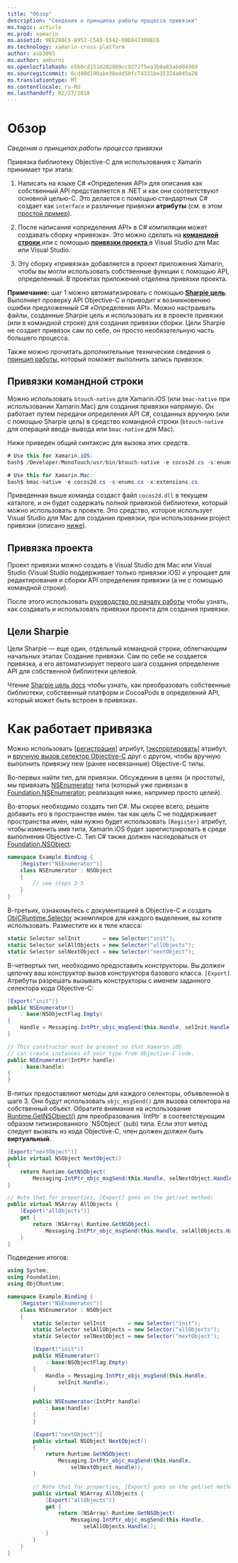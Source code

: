 ```yaml
---
title: "Обзор"
description: "Сведения о принципах работы процесса привязки"
ms.topic: article
ms.prod: xamarin
ms.assetid: 9EE288C5-8952-C5A9-E542-0BD847300EC6
ms.technology: xamarin-cross-platform
author: asb3993
ms.author: amburns
ms.openlocfilehash: e5b0cd151d282869cc9272f5ea3b0a83a6d04369
ms.sourcegitcommit: 6cd40d190abe38edd50fc74331be15324a845a28
ms.translationtype: MT
ms.contentlocale: ru-RU
ms.lasthandoff: 02/27/2018
---
```

# <a name="overview"></a>Обзор

_Сведения о принципах работы процесса привязки_

Привязка библиотеку Objective-C для использования с Xamarin принимает три этапа:

1. Написать на языке C# «Определения API» для описания как собственный API представляется в .NET и как они соответствуют основной целью-C. Это делается с помощью стандартных C# создает как `interface` и различные привязки **атрибуты** (см. в этом [простой пример](~/cross-platform/macios/binding/objective-c-libraries.md#Binding_an_API)).

2. После написания «определения API» в C# компиляции может создавать сборку «привязка». Это можно сделать на [ **командной строки** ](#commandline) или с помощью [ **привязки проекта** ](#bindingproject) в Visual Studio для Mac или Visual Studio.

3. Эту сборку «привязка» добавляется в проект приложения Xamarin, чтобы вы могли использовать собственные функции с помощью API, определенный.
  В проектах приложений отделена привязки проекта.

**Примечание:** шаг 1 можно автоматизировать с помощью [ **Sharpie цель**](#objectivesharpie). Выполняет проверку API Objective-C и приводит к возникновению ошибки предложенный C# «Определения API». Можно настраивать файлы, созданные Sharpie цель и использовать их в проекте привязки (или в командной строке) для создания привязки сборки. Цели Sharpie не создает привязок сам по себе, он просто необязательную часть большего процесса.

Также можно прочитать дополнительные технические сведения о [принцип работы](#howitworks), который поможет выполнить запись привязок.

<a name="Command_Line_Bindings" /><a name="commandline" />

## <a name="command-line-bindings"></a>Привязки командной строки

Можно использовать `btouch-native` для Xamarin.iOS (или `bmac-native` при использовании Xamarin.Mac) для создания привязки напрямую. Он работает путем передачи определения API C#, созданных вручную (или с помощью Sharpie цель) в средство командной строки (`btouch-native` для операций ввода-вывода или `bmac-native` для Mac).


Ниже приведен общий синтаксис для вызова этих средств.

```csharp
# Use this for Xamarin.iOS:
bash$ /Developer/MonoTouch/usr/bin/btouch-native -e cocos2d.cs -s:enums.cs -x:extensions.cs
```

```csharp
# Use this for Xamarin.Mac:
bash$ bmac-native -e cocos2d.cs -s:enums.cs -x:extensions.cs
```

Приведенная выше команда создаст файл `cocos2d.dll` в текущем каталоге, и он будет содержать полной привязкой библиотеки, который можно использовать в проекте. Это средство, которое использует Visual Studio для Mac для создания привязки, при использовании project привязки (описано [ниже](#bindingproject)).


<a name="bindingproject" />

## <a name="binding-project"></a>Привязка проекта

Проект привязки можно создать в Visual Studio для Mac или Visual Studio (Visual Studio поддерживает только привязки iOS) и упрощает для редактирования и сборки API определения привязки (а не с помощью командной строки).

После этого использовать [руководство по началу работы](~/cross-platform/macios/binding/objective-c-libraries.md#Getting_Started) чтобы узнать, как создавать и использовать привязки проекта для создания привязки.

<a name="objectivesharpie" />

## <a name="objective-sharpie"></a>Цели Sharpie

Цели Sharpie — еще один, отдельный командной строки, облегчающим начальных этапах Создание привязки. Сам по себе не создается привязка, а его автоматизирует первого шага создания определение API для собственной библиотеки целевой.

Чтение [Sharpie цель docs](~/cross-platform/macios/binding/objective-sharpie/index.md) чтобы узнать, как преобразовать собственные библиотеки, собственный платформ и CocoaPods в определений API, который может быть встроен в привязках.

<a name="howitworks" />

# <a name="how-binding-works"></a>Как работает привязка

Можно использовать [[регистрация]](https://developer.xamarin.com/api/type/Foundation.RegisterAttribute/) атрибут, [[экспортировать]](https://developer.xamarin.com/api/type/Foundation.ExportAttribute/) атрибут, и [вручную вызов селектор Objective-C](~/ios/internals/objective-c-selectors.md) друг с другом, чтобы вручную выполнить привязку new (ранее несвязанные) Objective-C типы.

Во-первых найти тип, для привязки. Обсуждения в целях (и простоты), мы привязать [NSEnumerator](http://developer.apple.com/iphone/library/documentation/Cocoa/Reference/Foundation/Classes/NSEnumerator_Class/Reference/Reference.html) типа (который уже привязан в [Foundation.NSEnumerator](https://developer.xamarin.com/api/type/Foundation.NSEnumerator/); реализация ниже, например просто целей).

Во-вторых необходимо создать тип C#. Мы скорее всего, решите добавить его в пространстве имен. так как цель C не поддерживает пространства имен, нам нужно будет использовать `[Register]` атрибут, чтобы изменить имя типа, Xamarin.iOS будет зарегистрировать в среде выполнения Objective-C. Тип C# также должен наследоваться от [Foundation.NSObject](https://developer.xamarin.com/api/type/Foundation.NSObject/):

```csharp
namespace Example.Binding {
    [Register("NSEnumerator")]
    class NSEnumerator : NSObject
    {
        // see steps 3-5
    }
}
```

В-третьих, ознакомьтесь с документацией в Objective-C и создать [ObjCRuntime.Selector](https://developer.xamarin.com/api/type/ObjCRuntime.Selector/) экземпляров для каждого выделения, вы хотите использовать. Разместите их в теле класса:

```csharp
static Selector selInit       = new Selector("init");
static Selector selAllObjects = new Selector("allObjects");
static Selector selNextObject = new Selector("nextObject");
```

В-четвертых тип, необходимо предоставить конструкторы. Вы *должен* цепочку ваш конструктор вызов конструктора базового класса. `[Export]` Атрибуты разрешать вызывать конструкторы с именем заданного селектора кода Objective-C:

```csharp
[Export("init")]
public NSEnumerator()
    : base(NSObjectFlag.Empty)
{
    Handle = Messaging.IntPtr_objc_msgSend(this.Handle, selInit.Handle);
}
```

```csharp
// This constructor must be present so that Xamarin.iOS
// can create instances of your type from Objective-C code.
public NSEnumerator(IntPtr handle)
    : base(handle)
{
}
```

В-пятых предоставляют методы для каждого селекторы, объявленной в шаге 3. Они будут использовать `objc_msgSend()` для вызова селектора на собственный объект. Обратите внимание на использование [Runtime.GetNSObject()](https://developer.xamarin.com/api/member/ObjCRuntime.Runtime.GetNSObject/(System.IntPtr)) для преобразования `IntPtr` в соответствующим образом типизированного `NSObject` (sub) типа. Если этот метод следует вызвать из кода Objective-C, член должен *должен* быть **виртуальный**.

```csharp
[Export("nextObject")]
public virtual NSObject NextObject()
{
    return Runtime.GetNSObject(
        Messaging.IntPtr_objc_msgSend(this.Handle, selNextObject.Handle));
}
```

```csharp
// Note that for properties, [Export] goes on the get/set method:
public virtual NSArray AllObjects {
    [Export("allObjects")]
    get {
        return (NSArray) Runtime.GetNSObject(
            Messaging.IntPtr_objc_msgSend(this.Handle, selAllObjects.Handle));
    }
}
```

Подведение итогов:

```csharp
using System;
using Foundation;
using ObjCRuntime;

namespace Example.Binding {
    [Register("NSEnumerator")]
    class NSEnumerator : NSObject
    {
        static Selector selInit       = new Selector("init");
        static Selector selAllObjects = new Selector("allObjects");
        static Selector selNextObject = new Selector("nextObject");

        [Export("init")]
        public NSEnumerator()
            : base(NSObjectFlag.Empty)
        {
            Handle = Messaging.IntPtr_objc_msgSend(this.Handle,
                selInit.Handle);
        }

        public NSEnumerator(IntPtr handle)
            : base(handle)
        {
        }

        [Export("nextObject")]
        public virtual NSObject NextObject()
        {
            return Runtime.GetNSObject(
                Messaging.IntPtr_objc_msgSend(this.Handle,
                    selNextObject.Handle));
        }

        // Note that for properties, [Export] goes on the get/set method:
        public virtual NSArray AllObjects {
            [Export("allObjects")]
            get {
                return (NSArray) Runtime.GetNSObject(
                    Messaging.IntPtr_objc_msgSend(this.Handle,
                        selAllObjects.Handle));
            }
        }
    }
}
```

